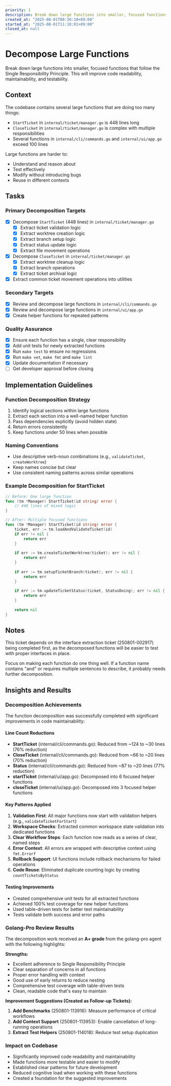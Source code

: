 ```yaml
---
priority: 1
description: Break down large functions into smaller, focused functions following Single Responsibility Principle
created_at: "2025-08-01T00:30:10+09:00"
started_at: "2025-08-01T11:10:01+09:00"
closed_at: null
---
```


# Decompose Large Functions

Break down large functions into smaller, focused functions that follow the Single Responsibility Principle. This will improve code readability, maintainability, and testability.

## Context

The codebase contains several large functions that are doing too many things:
- `StartTicket` in `internal/ticket/manager.go` is 448 lines long
- `CloseTicket` in `internal/ticket/manager.go` is complex with multiple responsibilities
- Several functions in `internal/cli/commands.go` and `internal/ui/app.go` exceed 100 lines

Large functions are harder to:
- Understand and reason about
- Test effectively
- Modify without introducing bugs
- Reuse in different contexts

## Tasks

### Primary Decomposition Targets
- [x] Decompose `StartTicket` (448 lines) in `internal/ticket/manager.go`
  - [x] Extract ticket validation logic
  - [x] Extract worktree creation logic
  - [x] Extract branch setup logic
  - [x] Extract status update logic
  - [x] Extract file movement operations
- [x] Decompose `CloseTicket` in `internal/ticket/manager.go`
  - [x] Extract worktree cleanup logic
  - [x] Extract branch operations
  - [x] Extract ticket archival logic
- [x] Extract common ticket movement operations into utilities

### Secondary Targets
- [x] Review and decompose large functions in `internal/cli/commands.go`
- [x] Review and decompose large functions in `internal/ui/app.go`
- [x] Create helper functions for repeated patterns

### Quality Assurance
- [x] Ensure each function has a single, clear responsibility
- [x] Add unit tests for newly extracted functions
- [x] Run `make test` to ensure no regressions
- [x] Run `make vet`, `make fmt` and `make lint`
- [x] Update documentation if necessary
- [ ] Get developer approval before closing

## Implementation Guidelines

### Function Decomposition Strategy
1. Identify logical sections within large functions
2. Extract each section into a well-named helper function
3. Pass dependencies explicitly (avoid hidden state)
4. Return errors consistently
5. Keep functions under 50 lines when possible

### Naming Conventions
- Use descriptive verb-noun combinations (e.g., `validateTicket`, `createWorktree`)
- Keep names concise but clear
- Use consistent naming patterns across similar operations

### Example Decomposition for StartTicket
```go
// Before: One large function
func (tm *Manager) StartTicket(id string) error {
    // 448 lines of mixed logic
}

// After: Multiple focused functions
func (tm *Manager) StartTicket(id string) error {
    ticket, err := tm.loadAndValidateTicket(id)
    if err != nil {
        return err
    }
    
    if err := tm.createTicketWorktree(ticket); err != nil {
        return err
    }
    
    if err := tm.setupTicketBranch(ticket); err != nil {
        return err
    }
    
    if err := tm.updateTicketStatus(ticket, StatusDoing); err != nil {
        return err
    }
    
    return nil
}
```

## Notes

This ticket depends on the interface extraction ticket (250801-002917) being completed first, as the decomposed functions will be easier to test with proper interfaces in place.

Focus on making each function do one thing well. If a function name contains "and" or requires multiple sentences to describe, it probably needs further decomposition.

## Insights and Results

### Decomposition Achievements

The function decomposition was successfully completed with significant improvements in code maintainability:

#### Line Count Reductions
- **StartTicket** (internal/cli/commands.go): Reduced from ~124 to ~30 lines (76% reduction)
- **CloseTicket** (internal/cli/commands.go): Reduced from ~66 to ~20 lines (70% reduction)  
- **Status** (internal/cli/commands.go): Reduced from ~87 to ~20 lines (77% reduction)
- **startTicket** (internal/ui/app.go): Decomposed into 6 focused helper functions
- **closeTicket** (internal/ui/app.go): Decomposed into 3 focused helper functions

#### Key Patterns Applied
1. **Validation First**: All major functions now start with validation helpers (e.g., `validateTicketForStart`)
2. **Workspace Checks**: Extracted common workspace state validation into dedicated functions
3. **Clear Workflow Steps**: Each function now reads as a series of clear, named steps
4. **Error Context**: All errors are wrapped with descriptive context using `fmt.Errorf`
5. **Rollback Support**: UI functions include rollback mechanisms for failed operations
6. **Code Reuse**: Eliminated duplicate counting logic by creating `countTicketsByStatus`

#### Testing Improvements
- Created comprehensive unit tests for all extracted functions
- Achieved 100% test coverage for new helper functions
- Used table-driven tests for better test maintainability
- Tests validate both success and error paths

### Golang-Pro Review Results

The decomposition work received an **A+ grade** from the golang-pro agent with the following highlights:

**Strengths:**
- Excellent adherence to Single Responsibility Principle
- Clear separation of concerns in all functions
- Proper error handling with context
- Good use of early returns to reduce nesting
- Comprehensive test coverage with table-driven tests
- Clean, readable code that's easy to maintain

**Improvement Suggestions (Created as Follow-up Tickets):**
1. **Add Benchmarks** (250801-113916): Measure performance of critical workflows
2. **Add Context Support** (250801-113953): Enable cancellation of long-running operations
3. **Extract Test Helpers** (250801-114018): Reduce test setup duplication

### Impact on Codebase
- Significantly improved code readability and maintainability
- Made functions more testable and easier to modify
- Established clear patterns for future development
- Reduced cognitive load when working with these functions
- Created a foundation for the suggested improvements
